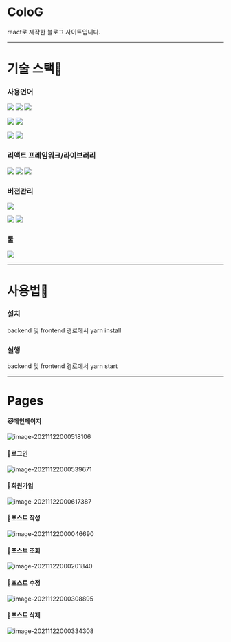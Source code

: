 # ColoG

react로 제작한 블로그 사이트입니다.

------

# 기술 스택:baby_chick:

### 사용언어

<img src="https://img.shields.io/badge/JavaScript-F7DF1E?style=for-the-badge&logo=JavaScript&logoColor=black"> <img src="https://img.shields.io/badge/CSS3-1572B6?style=for-the-badge&logo=CSS3&logoColor=white"> <img src="https://img.shields.io/badge/HTML5-E34F26?style=for-the-badge&logo=HTML5&logoColor=white"> 

<img src="https://img.shields.io/badge/React-61DAFB?style=for-the-badge&logo=React&logoColor=black"> <img src="https://img.shields.io/badge/styled components-DB7093?style=for-the-badge&logo=styled components&logoColor=white">

<img src="https://img.shields.io/badge/Node.js-339933?style=for-the-badge&logo=Node.js&logoColor=white">  <img src="https://img.shields.io/badge/MongoDB-47A248?style=for-the-badge&logo=MongoDB&logoColor=white">

### 리액트 프레임워크/라이브러리

<img src="https://img.shields.io/badge/Koa-33333D?style=for-the-badge&logo=Koa&logoColor=white"> <img src="https://img.shields.io/badge/Nodemon-76D04B?style=for-the-badge&logo=Nodemon&logoColor=white"> <img src="https://img.shields.io/badge/quill-F5CD0E?style=for-the-badge&logo=logoColor=white">

### 버전관리

<img src="https://img.shields.io/badge/Postman-FF6C37?style=for-the-badge&logo=Postman&logoColor=white"> 

<img src="https://img.shields.io/badge/Git-F05032?style=for-the-badge&logo=Git&logoColor=white"> <img src="https://img.shields.io/badge/GitHub-181717?style=for-the-badge&logo=GitHub&logoColor=white">

### 툴

<img src="https://img.shields.io/badge/Visual Studio Code-007ACC?style=for-the-badge&logo=Visual Studio Code&logoColor=white"> 

------

# 사용법:eyes:

### 설치

backend 및 frontend 경로에서 yarn install

### 실행

backend 및 frontend 경로에서 yarn start

------

# Pages

#### :cat:메인페이지

![image-20211122000518106](https://user-images.githubusercontent.com/77483541/142767561-fc6b125c-8284-4737-882b-8019fdcd575a.png) 

#### :dog:로그인

![image-20211122000539671](https://user-images.githubusercontent.com/77483541/142767585-203eff15-a8a1-4696-986a-08d260c1742f.png) 

#### :tiger:회원가입

![image-20211122000617387](https://user-images.githubusercontent.com/77483541/142767568-a000d3e2-f411-4ac6-8d0c-664c3ea84bfa.png) 

#### :bear:포스트 작성

![image-20211122000046690](https://user-images.githubusercontent.com/77483541/142767597-c91a35f2-73d8-473c-846b-e785b56b05f2.png)

#### :pig:포스트 조회

![image-20211122000201840](https://user-images.githubusercontent.com/77483541/142767614-9d8db88b-76fd-4ce6-9762-013f66c95192.png) 

#### :frog:포스트 수정

![image-20211122000308895](https://user-images.githubusercontent.com/77483541/142767621-7edbb6c6-4c10-4ae3-9488-71adebee70f6.png) 

#### :rabbit:포스트 삭제

![image-20211122000334308](https://user-images.githubusercontent.com/77483541/142767636-027b3be7-16a0-438f-8731-e045d02a0653.png) 
